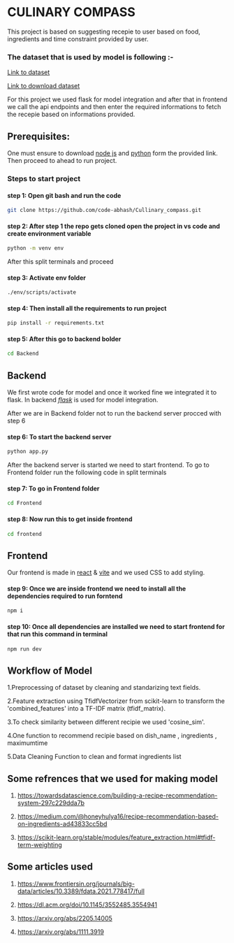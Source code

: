 # CULINARY COMPASS

This project is based on suggesting recepie to user based on food, ingredients and time constraint provided by user. 


### The dataset that is used by model is following :- 
[Link to dataset](./Backend/final_data.csv)

[Link to download dataset](https://www.kaggle.com/datasets/shuyangli94/food-com-recipes-and-user-interactions)


For this project we used flask for model integration and after that in frontend we call the api endpoints and then enter the required informations to fetch the recepie based on informations provided.

## Prerequisites:

One must ensure to download [node js](https://nodejs.org/en) and [python](https://www.python.org/downloads/) form the provided link. Then proceed to ahead to run project.


### Steps to start project

#### step 1: Open git bash and run the code
```bash
git clone https://github.com/code-abhash/Cullinary_compass.git
```

#### step 2: After step 1 the repo gets cloned open the project in vs code and create environment variable
```bash
python -m venv env
```
After this split terminals and proceed

#### step 3: Activate env folder
```bash
./env/scripts/activate
```

#### step 4: Then install all the requirements to run project
```bash
pip install -r requirements.txt
```

#### step 5: After this go to backend bolder
```bash
cd Backend
```

## Backend

We first wrote code for model and once it worked fine we integrated it to flask. In backend [*flask*](https://flask.palletsprojects.com/en/3.0.x/) is used for model integration. 

After we are in Backend folder not to run the backend server procced with step 6

#### step 6: To start the backend server
```bash
python app.py
```
After the backend server is started we need to start frontend. To go to Frontend folder run the following code in split terminals

#### step 7: To go in Frontend folder
```bash
cd Frontend
```

#### step 8: Now run this to get inside frontend
```bash
cd frontend
```

## Frontend

Our frontend is made in [react](https://react.dev/learn) & [vite](https://vitejs.dev/guide/) and we used CSS to add styling.

#### step 9: Once we are inside frontend we need to install all the dependencies required to run forntend
```bash
npm i
```

#### step 10: Once all dependencies are installed we need to start frontend for that run this command in terminal
```bash
npm run dev
```

## Workflow of Model

1.Preprocessing of dataset by cleaning and standarizing text fields.

2.Feature extraction using TfidfVectorizer from scikit-learn to transform the 'combined_features' into a TF-IDF matrix (tfidf_matrix).

3.To check similarity between different recipie we used 'cosine_sim'.

4.One function to recommend recipie based on dish_name , ingredients , maximumtime

5.Data Cleaning Function to clean and format ingredients list


## Some refrences that we used for making model

1. https://towardsdatascience.com/building-a-recipe-recommendation-system-297c229dda7b

2. https://medium.com/@honeyhulya16/recipe-recommendation-based-on-ingredients-ad43833cc5bd

3. https://scikit-learn.org/stable/modules/feature_extraction.html#tfidf-term-weighting

## Some articles used

1. https://www.frontiersin.org/journals/big-data/articles/10.3389/fdata.2021.778417/full

2. https://dl.acm.org/doi/10.1145/3552485.3554941

3. https://arxiv.org/abs/2205.14005

4. https://arxiv.org/abs/1111.3919